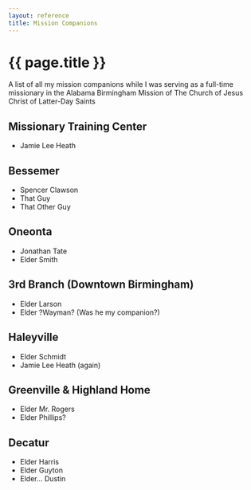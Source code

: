 ```yaml
---
layout: reference
title: Mission Companions
---
```

# {{ page.title }}

A list of all my mission companions while I was serving as a full-time missionary in the Alabama Birmingham Mission of The Church of Jesus Christ of Latter-Day Saints
## Missionary Training Center
 - Jamie Lee Heath
## Bessemer
 -  Spencer Clawson
 -  That Guy
 -  That Other Guy
## Oneonta
 -  Jonathan Tate
 -  Elder Smith
## 3rd Branch (Downtown Birmingham)
 - Elder Larson
 - Elder ?Wayman? (Was he my companion?)
## Haleyville
 - Elder Schmidt
 - Jamie Lee Heath (again)
## Greenville & Highland Home
 - Elder Mr. Rogers
 - Elder Phillips?
## Decatur
 - Elder Harris
 - Elder Guyton
 - Elder... Dustin
